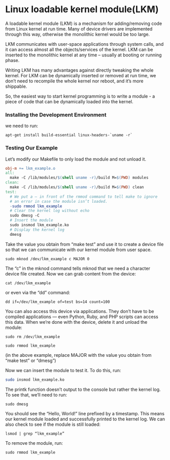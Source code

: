 # Linux loadable kernel module(LKM)
A loadable kernel module (LKM) is a mechanism for adding/removing code from Linux kernel at run time. Many of device drivers are implemented through this way, otherwise the monolithic kernel would be too large.

LKM communicates with user-space applications through system calls, and it can access almost all the objects/services of the kernel. LKM can be inserted to the monolithic kernel at any time – usually at booting or running phase.

Writing LKM has many advantages against directly tweaking the whole kernel. For LKM can be dynamically inserted or removed at run time, we don’t need to recompile the whole kernel nor reboot, and it’s more shippable.

So, the easiest way to start kernel programming is to write a module - a piece of code that can be dynamically loaded into the kernel.

### Installing the Development Environment
we need to run:
```
apt-get install build-essential linux-headers-`uname -r`
```

### Testing Our Example
Let’s modify our Makefile to only load the module and not unload it.
```Makefile
obj-m += lkm_example.o
all:
  make -C /lib/modules/$(shell uname -r)/build M=$(PWD) modules
clean:
  make -C /lib/modules/$(shell uname -r)/build M=$(PWD) clean
test:
  # We put a — in front of the rmmod command to tell make to ignore
  # an error in case the module isn’t loaded.
  -sudo rmmod lkm_example
  # Clear the kernel log without echo
  sudo dmesg -C
  # Insert the module
  sudo insmod lkm_example.ko
  # Display the kernel log
  dmesg
```

Take the value you obtain from “make test” and use it to create a device file so that we can communicate with our kernel module from user space.
```
sudo mknod /dev/lkm_example c MAJOR 0
```

The “c” in the mknod command tells mknod that we need a character device file created. Now we can grab content from the device:
```
cat /dev/lkm_example
```

or even via the “dd” command:
```
dd if=/dev/lkm_example of=test bs=14 count=100
```

You can also access this device via applications. They don’t have to be compiled applications — even Python, Ruby, and PHP scripts can access this data.
When we’re done with the device, delete it and unload the module:
```
sudo rm /dev/lkm_example
```
```
sudo rmmod lkm_example
```

(in the above example, replace MAJOR with the value you obtain from “make test” or “dmesg”)

Now we can insert the module to test it. To do this, run:
```bash
sudo insmod lkm_example.ko
```

The printk function doesn’t output to the console but rather the kernel log. To see that, we’ll need to run:
```
sudo dmesg
```

You should see the “Hello, World!” line prefixed by a timestamp. This means our kernel module loaded and successfully printed to the kernel log. We can also check to see if the module is still loaded:
```
lsmod | grep “lkm_example”
```

To remove the module, run:
```
sudo rmmod lkm_example
```

